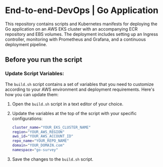 # End-to-end-DevOps | Go Application

This repository contains scripts and Kubernetes manifests for deploying the Go application on an AWS EKS cluster with an accompanying ECR repository and EBS volumes. The deployment includes setting up an Ingress controller, monitoring with Prometheus and Grafana, and a continuous deployment pipeline.

## Before you run the script

### Update Script Variables:

The `build.sh` script contains a set of variables that you need to customize according to your AWS environment and deployment requirements. Here's how you can update them:

1. Open the `build.sh` script in a text editor of your choice.

2. Update the variables at the top of the script with your specific configurations:

   ```bash
   cluster_name="YOUR_EKS_CLUSTER_NAME"
   region="YOUR_AWS_REGION"
   aws_id="YOUR_AWS_ACCOUNT_ID"
   repo_name="YOUR_REPO_NAME"
   domain="YOUR_DOMAIN.com"
   namespace="go-survey"
   ```

3. Save the changes to the `build.sh` script.
